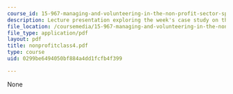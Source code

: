 ```yaml
---
course_id: 15-967-managing-and-volunteering-in-the-non-profit-sector-spring-2005
description: Lecture presentation exploring the week's case study on the NAACP.
file_location: /coursemedia/15-967-managing-and-volunteering-in-the-non-profit-sector-spring-2005/0299be6494050bf884a4dd1fcfb4f399_nonprofitclass4.pdf
file_type: application/pdf
layout: pdf
title: nonprofitclass4.pdf
type: course
uid: 0299be6494050bf884a4dd1fcfb4f399

---
```

None